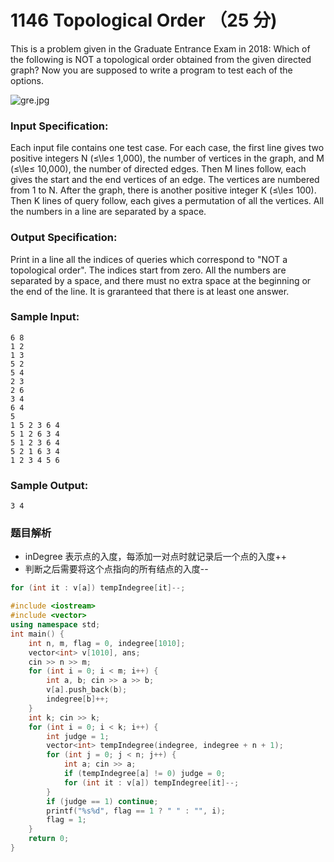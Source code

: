 # 1146 Topological Order （25 分)

This is a problem given in the Graduate Entrance Exam in 2018: Which of the following is NOT a topological order obtained from the given directed graph? Now you are supposed to write a program to test each of the options.

![gre.jpg](https://images.ptausercontent.com/5d35ed2a-4d19-4f13-bf3f-35ed59cebf05.jpg)

### Input Specification:

Each input file contains one test case. For each case, the first line gives two positive integers N (≤\\le≤ 1,000), the number of vertices in the graph, and M (≤\\le≤ 10,000), the number of directed edges. Then M lines follow, each gives the start and the end vertices of an edge. The vertices are numbered from 1 to N. After the graph, there is another positive integer K (≤\\le≤ 100). Then K lines of query follow, each gives a permutation of all the vertices. All the numbers in a line are separated by a space.

### Output Specification:

Print in a line all the indices of queries which correspond to "NOT a topological order". The indices start from zero. All the numbers are separated by a space, and there must no extra space at the beginning or the end of the line. It is graranteed that there is at least one answer.

### Sample Input:

    6 8
    1 2
    1 3
    5 2
    5 4
    2 3
    2 6
    3 4
    6 4
    5
    1 5 2 3 6 4
    5 1 2 6 3 4
    5 1 2 3 6 4
    5 2 1 6 3 4
    1 2 3 4 5 6
    

### Sample Output:

    3 4

### 题目解析

- inDegree 表示点的入度，每添加一对点时就记录后一个点的入度++
- 判断之后需要将这个点指向的所有结点的入度--

```C++
for (int it : v[a]) tempIndegree[it]--;
```

```C++
#include <iostream>
#include <vector>
using namespace std;
int main() {
	int n, m, flag = 0, indegree[1010];
	vector<int> v[1010], ans;
	cin >> n >> m;
	for (int i = 0; i < m; i++) {
		int a, b; cin >> a >> b;
		v[a].push_back(b);
		indegree[b]++;
	}
	int k; cin >> k;
	for (int i = 0; i < k; i++) {
		int judge = 1;
		vector<int> tempIndegree(indegree, indegree + n + 1);
		for (int j = 0; j < n; j++) {
			int a; cin >> a;
			if (tempIndegree[a] != 0) judge = 0;
			for (int it : v[a]) tempIndegree[it]--;
		}
		if (judge == 1) continue;
		printf("%s%d", flag == 1 ? " " : "", i);
		flag = 1;
	}
	return 0;
}
```